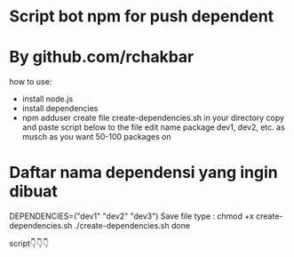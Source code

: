 # Script bot npm for push dependent 
# By github.com/rchakbar


how to use:
- install node.js
- install dependencies
- npm adduser
create file create-dependencies.sh in your directory
copy and paste script below to the file
edit name package dev1, dev2, etc. as musch as you want 50-100 packages on
# Daftar nama dependensi yang ingin dibuat
DEPENDENCIES=("dev1" "dev2" "dev3")
Save file
type : chmod +x create-dependencies.sh
./create-dependencies.sh
done

script👇👇👇

